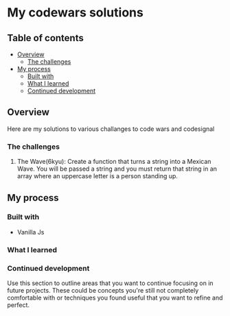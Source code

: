 # My codewars solutions

## Table of contents

- [Overview](#overview)
  - [The challenges](#the-challenges)
- [My process](#my-process)
  - [Built with](#built-with)
  - [What I learned](#what-i-learned)
  - [Continued development](#continued-development)

## Overview

Here are my solutions to various challanges to code wars and codesignal

### The challenges

1. The Wave(6kyu): Create a function that turns a string into a Mexican Wave. You will be passed a string and you must return that string in an array where an uppercase letter is a person standing up.

## My process

### Built with

- Vanilla Js

### What I learned

### Continued development

Use this section to outline areas that you want to continue focusing on in future projects. These could be concepts you're still not completely comfortable with or techniques you found useful that you want to refine and perfect.
